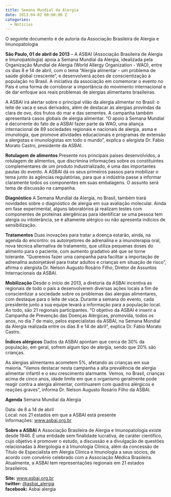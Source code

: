 ```yaml
---
title: Semana Mundial da Alergia
date: 2013-04-02 00:00:00 Z
categories:
  - Notícias
---
```


O seguinte documento é de autoria da Associação Brasileira de Alergia e Imunopatologia

**São Paulo, 01 de abril de 2013** – A ASBAI (Associação Brasileira de Alergia e Imunopatologia) apoia
a Semana Mundial da Alergia, idealizada pela Organização Mundial de Alergia (World Allergy Organization - WAO), entre os dias 8 e 14 de abril, com o tema “Alergia alimentar - um problema de saúde global crescente”, e desenvolverá ações de conscientização à população no Brasil. A iniciativa da associação em comemorar o evento no País é uma forma de corroborar a importância do movimento internacional e de dar enfoque aos reais problemas de alergias alimentares brasileiras.

A ASBAI irá alertar sobre o principal vilão da alergia alimentar no Brasil: o leite de vaca e seus derivados, além de destacar as alergias provindas da clara de ovo, dos frutos do mar e das sementes. A campanha também apresentará casos globais de alergia alimentar. “O apoio à Semana Mundial é decorrente do fato de a ASBAI fazer parte da WAO, uma aliança internacional de 89 sociedades regionais e nacionais de alergia, asma e imunologia, que promove atividades educacionais e programas de extensão a alergistas e imunologistas em todo o mundo”, explica o alergista Dr. Fabio Morato Castro, presidente da ASBAI.

**Rotulagem de alimentos** 
Presente nos principais países desenvolvidos, a rotulagem de alimentos, que discrimina informações sobre os constituintes complementares de um produto industrializado, é uma das importantes pautas do evento. A ASBAI dá os seus primeiros passos para mobilizar o tema junto às agências regulatórias, para que a indústria passe a informar claramente todos os componentes em suas embalagens. O assunto será tema de discussão na campanha.

**Diagnóstico** 
A Semana Mundial da Alergia, no Brasil, também trará novidades sobre o diagnóstico de alergia em sua avaliação molecular. Ainda em fase experimental, alguns laboratórios já realizam testes com componentes de proteínas alergênicas para identificar se uma pessoa tem alergia ou intolerância, se é altamente alérgico ou não apresenta indícios de sensibilização.

**Tratamentos**
Duas inovações para tratar a doença estarão, ainda, na agenda do encontro: os autoinjetores de adrenalina e a imunoterapia oral, nova técnica alternativa de tratamento, que utiliza pequenas doses do alimento para o paciente, com aumento gradativo até que se torne tolerante. “Queremos fazer uma campanha para facilitar a importação de adrenalina autoinjetável para tratar adultos e crianças em situação de risco”, afirma o alergista Dr. Nelson Augusto Rosário Filho, Diretor de Assuntos Internacionais da ASBAI.

**Mobilização**
Desde o início de 2013, a diretoria da ASBAI incentiva as regionais de todo o país a desenvolverem diversas ações locais a fim de conscientizar a sociedade sobre os problemas das alergias alimentares, com destaque para o leite de vaca. Durante a semana do evento, cada presidente junto a sua equipe levará a informação para a população local. Ao todo, são 21 regionais participantes. “O objetivo da ASBAI é inserir a Campanha de Prevenção das Doenças Alérgicas, promovida, todos os anos, no dia 7 de maio, pelos especialistas da ASBAI, na Semana Mundial
da Alergia realizada entre os dias 8 e 14 de abril”, explica Dr. Fabio Morato Castro.

**Índices alérgicos**
Dados da ASBAI apontam que cerca de 30% da população, em geral, sofrem algum tipo de alergia, sendo que 20% são crianças.

As alergias alimentares acometem 5%, afetando as crianças em sua maioria. “Vamos destacar nesta campanha a alta prevalência de alergia alimentar infantil e o seu crescimento alarmante. Vemos, no Brasil, crianças acima de cinco anos, idade limite em que o organismo geralmente pode reagir contra a alergia alimentar, continuarem com quadros alérgicos e reações graves”, informa Dr. Nelson Augusto Rosário Filho da ASBAI.

**Agenda** Semana Mundial da Alergia

Data: de 8 a 14 de abril
    <br>Local: nos 21 estados em que a ASBAI está presente
    <br>Informações: <a href="http://www.asbai.org.br/" target="_blank">www.asbai.org.br</a>
    
**Sobre a ASBAI** 
A Associação Brasileira de Alergia e Imunopatologia existe desde 1946. É uma entidade sem finalidade lucrativa, de caráter científico, cujo objetivo é promover o estudo, a discussão e a divulgação de questões relacionadas à Alergologia e à Imunologia Clínica, além da concessão de Título de Especialista em Alergia Clínica e Imunologia a seus sócios, de acordo com convênio celebrado com a Associação Médica Brasileira. Atualmente, a ASBAI tem representações regionais em 21 estados brasileiros.

**Site:** <a href="http://www.asbai.org.br/" target="_blank">www.asbai.org.br</a>
    <br>**twitter:** <a href="http://www.twitter.com/asbai_alergia" target="_blank">@asbai_alergia</a>
    <br>**facebook:** Asbai alergia
